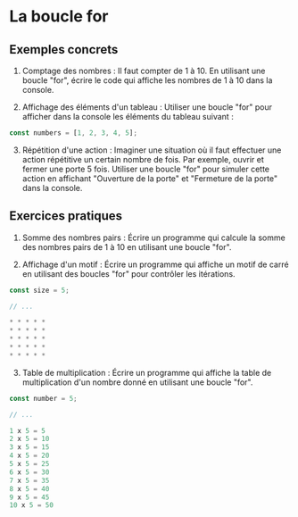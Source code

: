 # La boucle for

## Exemples concrets

1. Comptage des nombres : Il faut compter de 1 à 10. En utilisant une boucle "for", écrire le code qui affiche les nombres de 1 à 10 dans la console.

2. Affichage des éléments d'un tableau : Utiliser une boucle "for" pour afficher dans la console les éléments du tableau suivant :

```js
const numbers = [1, 2, 3, 4, 5];
```

3. Répétition d'une action : Imaginer une situation où il faut effectuer une action répétitive un certain nombre de fois. Par exemple, ouvrir et fermer une porte 5 fois. Utiliser une boucle "for" pour simuler cette action en affichant "Ouverture de la porte" et "Fermeture de la porte" dans la console.

## Exercices pratiques

1. Somme des nombres pairs : Écrire un programme qui calcule la somme des nombres pairs de 1 à 10 en utilisant une boucle "for".

2. Affichage d'un motif : Écrire un programme qui affiche un motif de carré en utilisant des boucles "for" pour contrôler les itérations.

```js
const size = 5;

// ...

* * * * *
* * * * *
* * * * *
* * * * *
* * * * *
```

3. Table de multiplication : Écrire un programme qui affiche la table de multiplication d'un nombre donné en utilisant une boucle "for".

```js
const number = 5;

// ...

1 x 5 = 5
2 x 5 = 10
3 x 5 = 15
4 x 5 = 20
5 x 5 = 25
6 x 5 = 30
7 x 5 = 35
8 x 5 = 40
9 x 5 = 45
10 x 5 = 50
```
